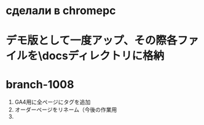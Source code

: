 # сделали в chromepc
# デモ版として一度アップ、その際各ファイルを\docsディレクトリに格納
# branch-1008
1. GA4用に全ページにタグを追加
2. オーダーページをリネーム（今後の作業用
3. <title>をすべて変更（GA4トラフィック対策
4. PVを刷新
5. GTM用タグを追加